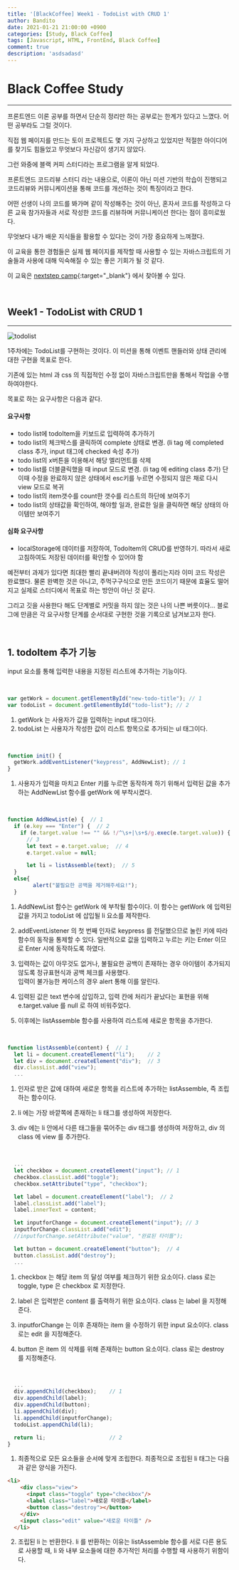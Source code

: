 ```yaml
---
title: '[BlackCoffee] Week1 - TodoList with CRUD 1'
author: Bandito
date: 2021-01-21 21:00:00 +0900
categories: [Study, Black Coffee]
tags: [Javascript, HTML, FrontEnd, Black Coffee]
comment: true
description: 'asdsadasd'
---
```


# Black Coffee Study 
*** 

프론트엔드 이론 공부를 하면서 단순히 정리만 하는 공부로는 한계가 있다고 느꼈다. 어떤 공부라도 그럴 것이다.   

직접 웹 페이지를 만드는 토이 프로젝트도 몇 가지 구상하고 있었지만 적절한 아이디어를 찾기도 힘들었고 무엇보다 자신감이 생기지 않았다.   

그런 와중에 블랙 커피 스터디라는 프로그램을 알게 되었다.   

프론트엔드 코드리뷰 스터디 라는 내용으로, 이론이 아닌 미션 기반의 학습이 진행되고 코드리뷰와 커뮤니케이션을 통해 코드를 개선하는 것이 특징이라고 한다.

어떤 선생이 나의 코드를 봐가며 같이 작성해주는 것이 아닌, 혼자서 코드를 작성하고 다른 교육 참가자들과 서로 작성한 코드를 리뷰하며 커뮤니케이션 한다는 점이 흥미로웠다.   

무엇보다 내가 배운 지식들을 활용할 수 있다는 것이 가장 중요하게 느껴졌다.    

이 교육을 통한 경험들은 실제 웹 페이지를 제작할 때 사용할 수 있는 자바스크립트의 기술들과 사용에 대해 익숙해질 수 있는 좋은 기회가 될 것 같다.   

이 교육은 [nextstep camp](https://edu.nextstep.camp/c/L1Ma1gyX){:target="_blank"} 에서 찾아볼 수 있다. 


<br/>

## Week1 - TodoList with CRUD 1
***

![todolist](https://drive.google.com/uc?export=view&id=1PSpgF2i1sM3-8TG0TfQREnr0b1rZXuwb)

1주차에는 TodoList를 구현하는 것이다. 이 미션을 통해 이벤트 핸들러와 상태 관리에 대한 구현을 목표로 한다.    

기존에 있는 html 과 css 의 직접적인 수정 없이 자바스크립트만을 통해서 작업을 수행하여야한다.

목표로 하는 요구사항은 다음과 같다. 

#### 요구사항

+ todo list에 todoItem을 키보드로 입력하여 추가하기
+ todo list의 체크박스를 클릭하여 complete 상태로 변경. (li tag 에 completed class 추가, input 태그에 checked 속성 추가)
+ todo list의 x버튼을 이용해서 해당 엘리먼트를 삭제
+ todo list를 더블클릭했을 때 input 모드로 변경. (li tag 에 editing class 추가) 단 이때 수정을 완료하지 않은 상태에서 esc키를 누르면 수정되지 않은 채로 다시 view 모드로 복귀
+ todo list의 item갯수를 count한 갯수를 리스트의 하단에 보여주기
+ todo list의 상태값을 확인하여, 해야할 일과, 완료한 일을 클릭하면 해당 상태의 아이템만 보여주기

#### 심화 요구사항

+ localStorage에 데이터를 저장하여, TodoItem의 CRUD를 반영하기. 따라서 새로고침하여도 저장된 데이터를 확인할 수 있어야 함


예전부터 과제가 있다면 최대한 빨리 끝내버려야 직성이 풀리는지라 이미 코드 작성은 완료했다. 물론 완벽한 것은 아니고, 주먹구구식으로 만든 코드이기 때문에 효율도 떨어지고 실제로 스터디에서 목표로 하는 방안이 아닌 것 같다.

그리고 깃을 사용한다 해도 단계별로 커밋을 하지 않는 것은 나의 나쁜 버릇이다... 블로그에 만큼은 각 요구사항 단계를 순서대로 구현한 것을 기록으로 남겨보고자 한다.


<br/>

## 1. todoItem 추가 기능 

<script src="https://gist.github.com/Suppplier/38b99826285cb3957cf81641cc1560af.js"></script>

input 요소를 통해 입력한 내용을 지정된 리스트에 추가하는 기능이다. 

<br/>

```javascript
var getWork = document.getElementById("new-todo-title"); // 1
var todoList = document.getElementById("todo-list"); // 2
```

1. getWork 는 사용자가 값을 입력하는 input 태그이다.
2. todoList 는 사용자가 작성한 값이 리스트 항목으로 추가되는 ul 태그이다.


<br/>

```javascript
function init() {   
  getWork.addEventListener("keypress", AddNewList); // 1
}
```

1. 사용자가 입력을 마치고 Enter 키를 누르면 동작하게 하기 위해서 입력된 값을 추가하는 AddNewList 함수를 getWork 에 부착시켰다. 

<br/>

```javascript
function AddNewList(e) {  // 1 
  if (e.key === "Enter") {  // 2
    if (e.target.value !== "" && !/^\s+|\s+$/g.exec(e.target.value)) {
      // 3
      let text = e.target.value;  // 4
      e.target.value = null;    

      let li = listAssemble(text);  // 5
  }
  else{
        alert("불필요한 공백을 제거해주세요!"); 
  }
```

1. AddNewList 함수는 getWork 에 부착될 함수이다. 이 함수는 getWork 에 입력된 값을 가지고 todoList 에 삽입될 li 요소를 제작한다.     

2. addEventListener 의 첫 번째 인자로 keypress 를 전달했으므로 눌린 키에 따라 함수의 동작을 통제할 수 있다. 일반적으로 값을 입력하고 누르는 키는 Enter 이므로 Enter 시에 동작하도록 하였다.   

3. 입력하는 값이 아무것도 없거나, 불필요한 공백이 존재하는 경우 아이템이 추가되지 않도록 정규표현식과 공백 체크를 사용했다.    
입력이 불가능한 케이스의 경우 alert 통해 이를 알린다.

4. 입력된 값은 text 변수에 삽입하고, 입력 칸에 처리가 끝났다는 표현을 위해 e.target.value 를 null 로 하여 비워주었다. 

5. 이후에는 listAssemble 함수를 사용하여 리스트에 새로운 항목을 추가한다.   


<br/>

```javascript
function listAssemble(content) {  // 1
  let li = document.createElement("li");    // 2
  let div = document.createElement("div");  // 3
  div.classList.add("view");
  ...
```

1. 인자로 받은 값에 대하여 새로운 항목을 리스트에 추가하는 listAssemble, 즉 조립하는 함수이다.   

2. li 에는 가장 바깥쪽에 존재하는 li 태그를 생성하여 저장한다.
3. div 에는 li 안에서 다른 태그들을 묶어주는 div 태그를 생성하여 저장하고, div 의 class 에 view 를 추가한다.

<br/>

```javascript
  ...
  let checkbox = document.createElement("input"); // 1
  checkbox.classList.add("toggle");
  checkbox.setAttribute("type", "checkbox");

  let label = document.createElement("label");  // 2
  label.classList.add("label");
  label.innerText = content;

  let inputforChange = document.createElement("input"); // 3
  inputforChange.classList.add("edit");
  //inputforChange.setAttribute("value", "완료된 타이틀");

  let button = document.createElement("button");  // 4
  button.classList.add("destroy");
  ...
```

1. checkbox 는 해당 item 의 달성 여부를 체크하기 위한 요소이다. class 로는 toggle, type 은 checkbox 로 지정한다.

2. label 은 입력받은 content 를 출력하기 위한 요소이다. class 는 label 을 지정해준다.

3. inputforChange 는 이후 존재하는 item 을 수정하기 위한 input 요소이다. class 로는 edit 을 지정해준다.

4. button 은 item 의 삭제를 위해 존재하는 button 요소이다. class 로는 destroy 를 지정해준다.

<br/>

```javascript
  ...
  div.appendChild(checkbox);    // 1
  div.appendChild(label);
  div.appendChild(button);
  li.appendChild(div);
  li.appendChild(inputforChange);
  todoList.appendChild(li);

  return li;                    // 2
}
```

1. 최종적으로 모든 요소들을 순서에 맞게 조립한다. 최종적으로 조립된 li 태그는 다음과 같은 양식을 가진다.

```html
<li>
    <div class="view">
      <input class="toggle" type="checkbox"/>
      <label class="label">새로운 타이틀</label>
      <button class="destroy"></button>
    </div>
    <input class="edit" value="새로운 타이틀" />
  </li>
```

2. 조립된 li 는 반환한다. li 를 반환하는 이유는 listAssemble 함수를 서로 다른 용도로 사용할 때, li 와 내부 요소들에 대한 추가적인 처리를 수행할 때 사용하기 위함이다.



